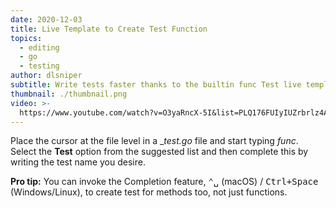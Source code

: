 ```yaml
---
date: 2020-12-03
title: Live Template to Create Test Function
topics:
  - editing
  - go
  - testing
author: dlsniper
subtitle: Write tests faster thanks to the builtin func Test live template.
thumbnail: ./thumbnail.png
video: >-
  https://www.youtube.com/watch?v=O3yaRncX-5I&list=PLQ176FUIyIUZrbrlz4AY1V8VzBJKZyVlW&index=55
---
```


Place the cursor at the file level in a \__test.go_ file and start typing _func_. Select the **Test** option from the suggested list and then complete this by writing the test name you desire.

**Pro tip:** You can invoke the Completion feature, <kbd>⌃␣</kbd> (macOS) / <kbd>Ctrl+Space</kbd> (Windows/Linux), to create test for methods too, not just functions.
